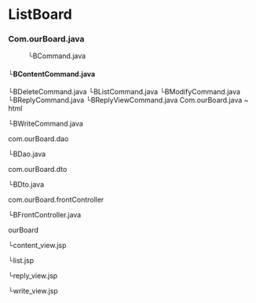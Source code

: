 # ListBoard
<html><body>
<h3>Com.ourBoard.java</h3>
<p style="margin-left:40px">└BCommand.java</p>
<h4> └BContentCommand.java</h4>
 └BDeleteCommand.java
 └BListCommand.java
 └BModifyCommand.java
 └BReplyCommand.java
 └BReplyViewCommand.java

<html>
<body>
Com.ourBoard.java ~ html
</body>
</html>

 └BWriteCommand.java

com.ourBoard.dao

 └BDao.java

com.ourBoard.dto

 └BDto.java

com.ourBoard.frontController

 └BFrontController.java

ourBoard

 └content_view.jsp
 
 └list.jsp
 
 └reply_view.jsp
 
 └write_view.jsp
